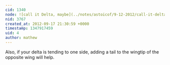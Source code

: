 ```yaml
---
cid: 1340
node: ![call it Delta, maybe](../notes/astoicof/9-12-2012/call-it-delta-maybe)
nid: 3767
created_at: 2012-09-17 21:30:59 +0000
timestamp: 1347917459
uid: 4
author: mathew
---
```


Also, if your delta is tending to one side, adding a tail to the wingtip of the opposite wing will help.